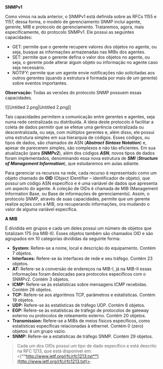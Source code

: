 **SNMPv1**

Como vimos na aula anterior, o SNMPv1 está definida sobre as RFCs 1155 e 1157, dessa forma, o modelo de gerenciamento SNMP inclui agente, gerente, MIB e protocolo de gerenciamento. Trataremos, agora, mais especificamente, do protocolo SNMPv1. Ele possui as seguintes capacidades:

- GET: permite que o gerente recupere valores dos objetos no agente, ou seja, busque as informações armazenadas nas MIBs dos agentes.
- SET: permite que o gerente defina o valor dos objetos no agente, ou seja, o gerente pode alterar algum objeto ou informação no agente caso seja necessário.
- NOTIFY: permite que um agente envie notificações não solicitadas aos outros gerentes (quando a estrutura é formada por mais de um gerente) sobre eventos importantes.

**Observação:** Todas as versões do protocolo SNMP possuem essas capacidades.

![[Untitled 2.png|Untitled 2.png]]

  

Tais capacidades permitem a comunicação entre gerentes e agentes, seja numa rede centralizada ou distribuída. A ideia deste protocolo é facilitar a coleta de dados permitir que se efetue uma gerência centralizada ou descentralizada, ou seja, com múltiplos gerentes e, além disso, ele possui uma estrutura simples em sua hierarquia de códigos. Esses códigos, ou tipos de dados, são chamados de ASN (_**Abstract Sintaxe Notation**_) e, apesar de parecerem simples, são complexos e não tão eficientes. Em sua atualização (para _**SNMPv2**_), além dos códigos _**ASN**_, novos tipos de dados foram implementados, denominando essa nova estrutura de _**SMI**_ (_**Structure of Management Information**_), que estudaremos em aulas adiante.

Para gerenciar os recursos na rede, cada recurso é representado como um objeto chamado de **OID** (Object IDentifier – identificador de objeto), que possui um código ASN específico e é uma variável de dados que apresenta um aspecto do agente. A coleção de OIDs é chamada de MIB (Management Information Base, ou Base de informações de gerenciamento). Assim, o protocolo SNMP, através de suas capacidades, permite que um gerente realize ações com a MIB, ora recuperando informações, ora mudando o valor de alguma variável específica.

**A MIB**

É dividida em grupos e cada um deles possui um número de objetos que totalizam 175 (na MIB-II). Esses objetos também são chamados OID e são agrupados em 10 categorias divididas da seguinte forma:

- **System:** Refere-se a nome, local e descrição do equipamento. Contém 7 objetos.
- **Interfaces:** Refere-se às interfaces de rede e seu tráfego. Contém 23 objetos.
- **AT:** Refere-se à conversão de endereços na MIB-I, já na MIB-II essas informações foram deslocadas para protocolos específicos com o SNMPv2. Contém 3 objetos.
- **ICMP:** Refere-se às estatísticas sobre mensagens ICMP recebidas. Contém 26 objetos.
- **TCP:** Refere-se aos algoritmos TCP, parâmetros e estatísticas. Contém 19 objetos.
- **UDP:** Refere-se às estatísticas de tráfego UDP. Contém 6 objetos.
- **EGP:** Refere-se às estatísticas de tráfego de protocolos de gateway externo ou protocolos de roteamento externo. Contém 20 objetos.
- **Transmission:** Refere-se a MIBs de meios físicos específicos, como estatísticas específicas relacionadas à ethernet. Contém 0 (zero) objetos: é um grupo vazio.
- **SNMP:** Refere-se a estatísticas de tráfego SNMP. Contém 29 objetos.

> Cada um dos OIDs possui um tipo de dado específico e está descrito na RFC 1213, que está disponível em: <[**http://www.ietf.org/rfc/rfc1213.txt**](http://www.ietf.org/rfc/rfc1213.txt)>.